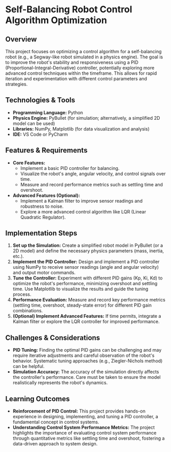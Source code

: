 # Self-Balancing Robot Control Algorithm Optimization

## Overview

This project focuses on optimizing a control algorithm for a self-balancing robot (e.g., a Segway-like robot simulated in a physics engine).  The goal is to improve the robot's stability and responsiveness using a PID (Proportional-Integral-Derivative) controller, potentially exploring more advanced control techniques within the timeframe.  This allows for rapid iteration and experimentation with different control parameters and strategies.

## Technologies & Tools

- **Programming Language:** Python
- **Physics Engine:** PyBullet (for simulation; alternatively, a simplified 2D model can be used)
- **Libraries:** NumPy, Matplotlib (for data visualization and analysis)
- **IDE:** VS Code or PyCharm

## Features & Requirements

- **Core Features:**
    -  Implement a basic PID controller for balancing.
    -  Visualize the robot's angle, angular velocity, and control signals over time.
    -  Measure and record performance metrics such as settling time and overshoot.
- **Advanced Features (Optional):**
    - Implement a Kalman filter to improve sensor readings and robustness to noise.
    - Explore a more advanced control algorithm like LQR (Linear Quadratic Regulator).


## Implementation Steps

1. **Set up the Simulation:** Create a simplified robot model in PyBullet (or a 2D model) and define the necessary physics parameters (mass, inertia, etc.).
2. **Implement the PID Controller:** Design and implement a PID controller using NumPy to receive sensor readings (angle and angular velocity) and output motor commands.
3. **Tune the Controller:** Experiment with different PID gains (Kp, Ki, Kd) to optimize the robot's performance, minimizing overshoot and settling time. Use Matplotlib to visualize the results and guide the tuning process.
4. **Performance Evaluation:**  Measure and record key performance metrics (settling time, overshoot, steady-state error) for different PID gain combinations.
5. **(Optional) Implement Advanced Features:** If time permits, integrate a Kalman filter or explore the LQR controller for improved performance.


## Challenges & Considerations

- **PID Tuning:** Finding the optimal PID gains can be challenging and may require iterative adjustments and careful observation of the robot's behavior.  Systematic tuning approaches (e.g., Ziegler-Nichols method) can be helpful.
- **Simulation Accuracy:** The accuracy of the simulation directly affects the controller's performance.  Care must be taken to ensure the model realistically represents the robot's dynamics.

## Learning Outcomes

- **Reinforcement of PID Control:**  This project provides hands-on experience in designing, implementing, and tuning a PID controller, a fundamental concept in control systems.
- **Understanding Control System Performance Metrics:**  The project highlights the importance of evaluating control system performance through quantitative metrics like settling time and overshoot, fostering a data-driven approach to system design.

